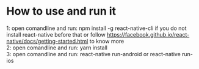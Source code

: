 # How to use and run it
1: open comandline and run: npm install -g react-native-cli if you do not install react-native before that or follow https://facebook.github.io/react-native/docs/getting-started.html to know more<br>
2: open comandline and run: yarn install<br>
3: open comandline and run: react-native run-android or react-native run-ios


